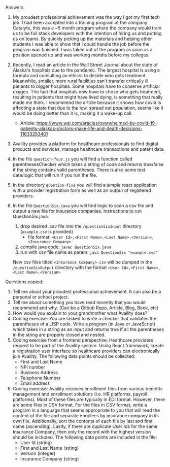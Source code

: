 Answers:

1. My proudest professional achievement was the way I got my first tech job. I had been accepted into 
   a training program at the company Catalyte, this was a ~5 month program where the company would 
   train us to be full stack developers with the intention of hiring us and putting us on teams. By 
   quickly picking up the materials and helping other students I was able to show that I could handle 
   the job before the program was finished. I was taken out of the program as soon as a position opened
   up and was working months before my colleges.
   
2. Recently, I read an article in the Wall Street Journal about the state of Alaska's hospitals due to the pandemic.
   The largest hospital is using a formula and consulting an ethicst to decide who gets treatment. Meanwhile, smaller,
   more rural facilities can't transfer critically ill patients to bigger hospitals. Some hospitals have to conserve
   artificial oxygen. The fact that hospitals now have to chose who gets treatment, resulting in patients that might
   have lived dying, is something that really made me think. I recommend the article because it shows how covid is
   affecting a state that due to the low, spread out population, seems like it would be doing better than it is, making
   it a wake-up call.
   - Article: https://www.wsj.com/articles/overwhelmed-by-covid-19-patients-alaskas-doctors-make-life-and-death-decisions-11633253401
   
3. Availity provides a platform for healthcare professionals to find digital products and services, manage
   healthcare transactions and patent data.

4. In the file `question-four.js` you will find a function called parenthesesChecker which takes a string of 
   code and returns true/false if the string contains valid parentheses. There is also some test data/logic 
   that will run if you run the file.

5. In the directory `question-five` you will find a simple react application with a provider registration form
   as well as an output of registered providers.

6. In the file `QuestionSix.java` you will find logic to scan a csv file and output a new file for insurance 
   companies.
   Instructions to run QuestionSix.java:
   1. drop desired .csv file into the `/questionSixInput` directory (`example.csv` is provided)
      - file format: `<User Id>,<First Name>,<Last Name>,<Version>,<Insurance Company>`
   2. compile java code: `javac QuestionSix.java`
   3. run with csv file name as param: `java QuestionSix "example.svc"`
   
   New csv files titled `<Insurance Company>.csv` will be dumped in the `/questionSixOutput` directory
   with the format `<User Id>,<First Name>,<Last Name>,<Version>`
   


Questions copied:
1. Tell me about your proudest professional achievement. It can also be a personal or school project.
2. Tell me about something you have read recently that you would recommend and why. (Can be a Github
   Repo, Article, Blog, Book, etc)
3. How would you explain to your grandmother what Availity does?
4. Coding exercise: You are tasked to write a checker that validates the parentheses of a LISP code. Write
   a program (in Java or JavaScript) which takes in a string as an input and returns true if all the
   parentheses in the string are properly closed and nested.
5. Coding exercise from a frontend perspective: Healthcare providers request to be part of the Availity
   system. Using React framework, create a registration user interface so healthcare providers can
   electronically join Availity. The following data points should be collected:
   - First and Last Name
   - NPI number
   - Business Address
   - Telephone Number
   - Email address
6. Coding exercise: Availity receives enrollment files from various benefits management and enrollment
   solutions (I.e. HR platforms, payroll platforms). Most of these files are typically in EDI format. However,
   there are some files in CSV format. For the files in CSV format, write a program in a language that seems
   appropriate to you that will read the content of the file and separate enrollees by insurance company in its
   own file. Additionally, sort the contents of each file by last and first name (ascending). Lastly, if there are
   duplicate User Ids for the same Insurance Company, then only the record with the highest version should
   be included. The following data points are included in the file:
   - User Id (string)
   - First and Last Name (string)
   - Version (integer)
   - Insurance Company (string)
